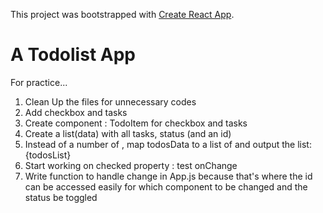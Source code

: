 This project was bootstrapped with [Create React App](https://github.com/facebook/create-react-app).

# A Todolist App

For practice...

1. Clean Up the files for unnecessary codes
2. Add checkbox and tasks
3. Create component : TodoItem for checkbox and tasks
4. Create a list(data) with all tasks, status (and an id)
5. Instead of a number of <TodoItem>, map todosData to a list of <TodoItem> and output the list: {todosList}
6. Start working on checked property : test onChange
7. Write function to handle change in App.js because that's where the id can be accessed easily for which component to be changed and the status be toggled
